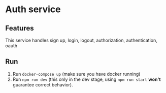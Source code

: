 # Auth service

## Features

This service handles sign up, login, logout, authorization, authentication, oauth

## Run
1. Run `docker-compose up` (make sure you have docker running)
2. Run `npm run dev` (this only in the dev stage, using `npm run start` **won't** guarantee correct behavior).


